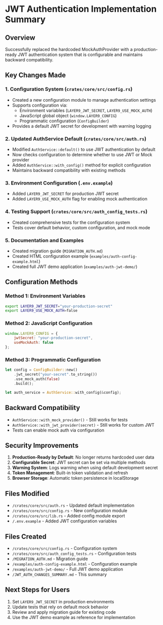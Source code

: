 # JWT Authentication Implementation Summary

## Overview
Successfully replaced the hardcoded MockAuthProvider with a production-ready JWT authentication system that is configurable and maintains backward compatibility.

## Key Changes Made

### 1. Configuration System (`crates/core/src/config.rs`)
- Created a new configuration module to manage authentication settings
- Supports configuration via:
  - Environment variables (`LAYER9_JWT_SECRET`, `LAYER9_USE_MOCK_AUTH`)
  - JavaScript global object (`window.LAYER9_CONFIG`)
  - Programmatic configuration (`ConfigBuilder`)
- Provides a default JWT secret for development with warning logging

### 2. Updated AuthService Default (`crates/core/src/auth.rs`)
- Modified `AuthService::default()` to use JWT authentication by default
- Now checks configuration to determine whether to use JWT or Mock provider
- Added `AuthService::with_config()` method for explicit configuration
- Maintains backward compatibility with existing methods

### 3. Environment Configuration (`.env.example`)
- Added `LAYER9_JWT_SECRET` for production JWT secret
- Added `LAYER9_USE_MOCK_AUTH` flag for enabling mock authentication

### 4. Testing Support (`crates/core/src/auth_config_tests.rs`)
- Created comprehensive tests for the configuration system
- Tests cover default behavior, custom configuration, and mock mode

### 5. Documentation and Examples
- Created migration guide (`MIGRATION_AUTH.md`)
- Created HTML configuration example (`examples/auth-config-example.html`)
- Created full JWT demo application (`examples/auth-jwt-demo/`)

## Configuration Methods

### Method 1: Environment Variables
```bash
export LAYER9_JWT_SECRET="your-production-secret"
export LAYER9_USE_MOCK_AUTH=false
```

### Method 2: JavaScript Configuration
```javascript
window.LAYER9_CONFIG = {
    jwtSecret: "your-production-secret",
    useMockAuth: false
};
```

### Method 3: Programmatic Configuration
```rust
let config = ConfigBuilder::new()
    .jwt_secret("your-secret".to_string())
    .use_mock_auth(false)
    .build();

let auth_service = AuthService::with_config(&config);
```

## Backward Compatibility
- `AuthService::with_mock_provider()` - Still works for tests
- `AuthService::with_jwt_provider(secret)` - Still works for custom JWT
- Tests can enable mock auth via configuration

## Security Improvements
1. **Production-Ready by Default**: No longer returns hardcoded user data
2. **Configurable Secret**: JWT secret can be set via multiple methods
3. **Warning System**: Logs warning when using default development secret
4. **Token Management**: Built-in token validation and refresh
5. **Browser Storage**: Automatic token persistence in localStorage

## Files Modified
- `/crates/core/src/auth.rs` - Updated default implementation
- `/crates/core/src/config.rs` - New configuration module
- `/crates/core/src/lib.rs` - Added config module export
- `/.env.example` - Added JWT configuration variables

## Files Created
- `/crates/core/src/config.rs` - Configuration system
- `/crates/core/src/auth_config_tests.rs` - Configuration tests
- `/MIGRATION_AUTH.md` - Migration guide
- `/examples/auth-config-example.html` - Configuration example
- `/examples/auth-jwt-demo/` - Full JWT demo application
- `/JWT_AUTH_CHANGES_SUMMARY.md` - This summary

## Next Steps for Users
1. Set `LAYER9_JWT_SECRET` in production environments
2. Update tests that rely on default mock behavior
3. Review and apply migration guide for existing code
4. Use the JWT demo example as reference for implementation
